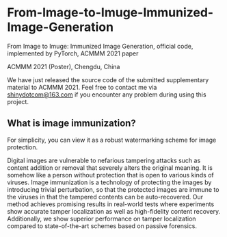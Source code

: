 # From-Image-to-Imuge-Immunized-Image-Generation
From Image to Imuge: Immunized Image Generation, official code, implemented by PyTorch, ACMMM 2021 paper

ACMMM 2021 (Poster), Chengdu, China

We have just released the source code of the submitted supplementary material to ACMMM 2021. Feel free to contact me via shinydotcom@163.com if you encounter any problem during using this project.

## What is image immunization?

For simplicity, you can view it as a robust watermarking scheme for image protection.

Digital images are vulnerable to nefarious tampering attacks such as content addition or removal that severely alters the original meaning. It is somehow like a person without protection that is open to various kinds of viruses. Image immunization is a technology of protecting the images by introducing trivial perturbation, so that the protected images are immune to the viruses in that the tampered contents can be auto-recovered. Our method achieves promising results in real-world tests where experiments show accurate tamper localization as well as high-fidelity content recovery. Additionally, we show superior performance on tamper localization compared to state-of-the-art schemes based on passive forensics.
